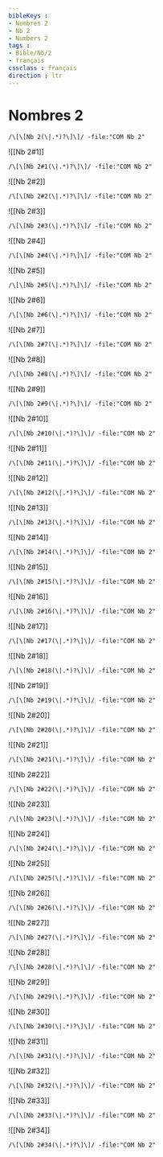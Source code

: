```yaml
---
bibleKeys : 
- Nombres 2
- Nb 2
- Numbers 2
tags : 
- Bible/Nb/2
- français
cssclass : français
direction : ltr
---
```


# Nombres 2

```query
/\[\[Nb 2(\|.*)?\]\]/ -file:"COM Nb 2"
```



![[Nb 2#1]]

```query
/\[\[Nb 2#1(\|.*)?\]\]/ -file:"COM Nb 2"
```

![[Nb 2#2]]

```query
/\[\[Nb 2#2(\|.*)?\]\]/ -file:"COM Nb 2"
```

![[Nb 2#3]]

```query
/\[\[Nb 2#3(\|.*)?\]\]/ -file:"COM Nb 2"
```

![[Nb 2#4]]

```query
/\[\[Nb 2#4(\|.*)?\]\]/ -file:"COM Nb 2"
```

![[Nb 2#5]]

```query
/\[\[Nb 2#5(\|.*)?\]\]/ -file:"COM Nb 2"
```

![[Nb 2#6]]

```query
/\[\[Nb 2#6(\|.*)?\]\]/ -file:"COM Nb 2"
```

![[Nb 2#7]]

```query
/\[\[Nb 2#7(\|.*)?\]\]/ -file:"COM Nb 2"
```

![[Nb 2#8]]

```query
/\[\[Nb 2#8(\|.*)?\]\]/ -file:"COM Nb 2"
```

![[Nb 2#9]]

```query
/\[\[Nb 2#9(\|.*)?\]\]/ -file:"COM Nb 2"
```

![[Nb 2#10]]

```query
/\[\[Nb 2#10(\|.*)?\]\]/ -file:"COM Nb 2"
```

![[Nb 2#11]]

```query
/\[\[Nb 2#11(\|.*)?\]\]/ -file:"COM Nb 2"
```

![[Nb 2#12]]

```query
/\[\[Nb 2#12(\|.*)?\]\]/ -file:"COM Nb 2"
```

![[Nb 2#13]]

```query
/\[\[Nb 2#13(\|.*)?\]\]/ -file:"COM Nb 2"
```

![[Nb 2#14]]

```query
/\[\[Nb 2#14(\|.*)?\]\]/ -file:"COM Nb 2"
```

![[Nb 2#15]]

```query
/\[\[Nb 2#15(\|.*)?\]\]/ -file:"COM Nb 2"
```

![[Nb 2#16]]

```query
/\[\[Nb 2#16(\|.*)?\]\]/ -file:"COM Nb 2"
```

![[Nb 2#17]]

```query
/\[\[Nb 2#17(\|.*)?\]\]/ -file:"COM Nb 2"
```

![[Nb 2#18]]

```query
/\[\[Nb 2#18(\|.*)?\]\]/ -file:"COM Nb 2"
```

![[Nb 2#19]]

```query
/\[\[Nb 2#19(\|.*)?\]\]/ -file:"COM Nb 2"
```

![[Nb 2#20]]

```query
/\[\[Nb 2#20(\|.*)?\]\]/ -file:"COM Nb 2"
```

![[Nb 2#21]]

```query
/\[\[Nb 2#21(\|.*)?\]\]/ -file:"COM Nb 2"
```

![[Nb 2#22]]

```query
/\[\[Nb 2#22(\|.*)?\]\]/ -file:"COM Nb 2"
```

![[Nb 2#23]]

```query
/\[\[Nb 2#23(\|.*)?\]\]/ -file:"COM Nb 2"
```

![[Nb 2#24]]

```query
/\[\[Nb 2#24(\|.*)?\]\]/ -file:"COM Nb 2"
```

![[Nb 2#25]]

```query
/\[\[Nb 2#25(\|.*)?\]\]/ -file:"COM Nb 2"
```

![[Nb 2#26]]

```query
/\[\[Nb 2#26(\|.*)?\]\]/ -file:"COM Nb 2"
```

![[Nb 2#27]]

```query
/\[\[Nb 2#27(\|.*)?\]\]/ -file:"COM Nb 2"
```

![[Nb 2#28]]

```query
/\[\[Nb 2#28(\|.*)?\]\]/ -file:"COM Nb 2"
```

![[Nb 2#29]]

```query
/\[\[Nb 2#29(\|.*)?\]\]/ -file:"COM Nb 2"
```

![[Nb 2#30]]

```query
/\[\[Nb 2#30(\|.*)?\]\]/ -file:"COM Nb 2"
```

![[Nb 2#31]]

```query
/\[\[Nb 2#31(\|.*)?\]\]/ -file:"COM Nb 2"
```

![[Nb 2#32]]

```query
/\[\[Nb 2#32(\|.*)?\]\]/ -file:"COM Nb 2"
```

![[Nb 2#33]]

```query
/\[\[Nb 2#33(\|.*)?\]\]/ -file:"COM Nb 2"
```

![[Nb 2#34]]

```query
/\[\[Nb 2#34(\|.*)?\]\]/ -file:"COM Nb 2"
```

